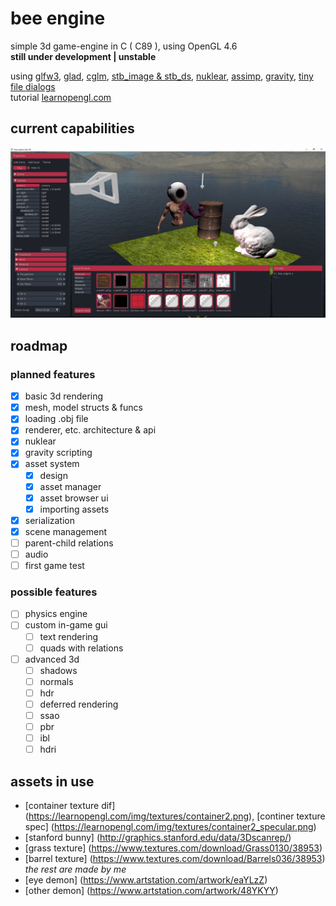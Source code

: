 # bee engine
simple 3d game-engine in C ( C89 ), using OpenGL 4.6 <br>
**still under development | unstable**

using    [glfw3](https://www.glfw.org/), [glad](https://glad.dav1d.de/), [cglm](https://github.com/recp/cglm), [stb_image & stb_ds](https://github.com/nothings/stb), [nuklear](https://github.com/Immediate-Mode-UI/Nuklear), [assimp](http://assimp.org/), [gravity](https://github.com/marcobambini/gravity), [tiny file dialogs](https://sourceforge.net/p/tinyfiledialogs/code/ci/master/tree/)<br>
tutorial [learnopengl.com](https://learnopengl.com/)

## current capabilities

<img src="https://github.com/phil-stein/bee_engine/blob/main/assets/github_resources/screenshot10.png" alt="logo" width="1000">



## roadmap

### planned features

- [x] basic 3d rendering
- [x] mesh, model structs & funcs
- [x] loading .obj file
- [x] renderer, etc. architecture & api
- [x] nuklear
- [x] gravity scripting
- [x] asset system
  - [x] design
  - [x] asset manager
  - [x] asset browser ui
  - [x] importing assets
- [x] serialization
- [x] scene management
- [ ] parent-child relations
- [ ] audio
- [ ] first game test

### possible features

- [ ] physics engine
- [ ] custom in-game gui
  - [ ] text rendering
  - [ ] quads with relations
- [ ] advanced 3d
	- [ ] shadows
	- [ ] normals 
	- [ ] hdr
	- [ ] deferred rendering
	- [ ] ssao
	- [ ] pbr
	- [ ] ibl
	- [ ] hdri

## assets in use
 - [container texture dif] (https://learnopengl.com/img/textures/container2.png), [continer texture spec] (https://learnopengl.com/img/textures/container2_specular.png)
 - [stanford bunny] (http://graphics.stanford.edu/data/3Dscanrep/)
 - [grass texture] (https://www.textures.com/download/Grass0130/38953)
 - [barrel texture] (https://www.textures.com/download/Barrels036/38953)
 *the rest are made by me*
 - [eye demon] (https://www.artstation.com/artwork/eaYLzZ)
 - [other demon] (https://www.artstation.com/artwork/48YKYY)
